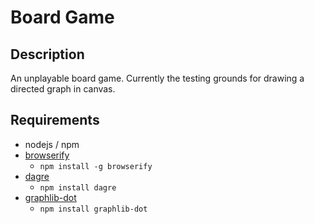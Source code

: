 # Board Game #

## Description ##

An unplayable board game.  Currently the testing grounds for drawing a directed graph in canvas.

## Requirements ##

 * nodejs / npm
 * [browserify](http://browserify.org/)
     - `npm install -g browserify`
 * [dagre](https://github.com/cpettitt/dagre)
     - `npm install dagre`
 * [graphlib-dot](https://github.com/cpettitt/graphlib-dot)
     - `npm install graphlib-dot`